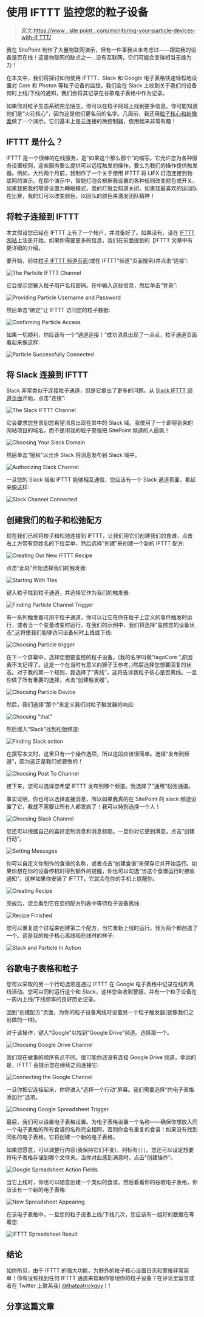 # 使用 IFTTT 监控您的粒子设备

> 原文:[https://www . site point . com/monitoring-your-particle-devices-with-if TTT/](https://www.sitepoint.com/monitoring-your-particle-devices-with-ifttt/)

我在 SitePoint 制作了大量物联网演示，但有一件事我从未考虑过——跟踪我的设备是否在线！这是物联网的缺点之一…没有互联网，它们可能会变得相当无能为力！

在本文中，我们将探讨如何使用 IFTTT、Slack 和 Google 电子表格快速轻松地设置对 Core 和 Photon 等粒子设备的监控。我们会在 Slack 上收到关于我们的设备何时上线/下线的通知，我们会将其记录在谷歌电子表格中作为记录。

如果你对粒子生态系统完全陌生，你可以在粒子网站上找到更多信息。你可能知道他们是“火花核心”，因为这是他们更名前的名字。几周前，我还用[粒子核心和新像素](https://www.sitepoint.com/cloud-connected-neopixels-using-the-particle-core/)做了一个演示。它们基本上是云连接的微控制器，使用起来非常有趣！

## IFTTT 是什么？

IFTTT 是一个很棒的在线服务，是“如果这个那么那个”的缩写。它允许您为各种服务设置规则，这些服务要么提供可以远程触发的操作，要么为我们的操作提供触发器。例如，大约两个月前，我制作了一个关于使用 IFTTT 将 LIFX 灯泡连接到物联网的演示。在那个演示中，智能灯泡会根据我设置的各种规则改变颜色或开关。如果我把我的颚骨设置为睡眠模式，我的灯就会知道关闭。如果我最喜欢的运动队在比赛，我的灯可以改变颜色，以团队的颜色来激发团队精神！

## 将粒子连接到 IFTTT

本文假设您已经在 IFTTT 上有了一个帐户，并准备好了。如果没有，请在 [IFTTT 网站](https://ifttt.com)上注册开始。如果你需要更多的信息，我们在前面提到的【IFTTT 文章中有更详细的介绍。

要开始，前往[粒子 IFTTT 频道页面](https://ifttt.com/particle)(或在 IFTTT“频道”页面搜索)并点击“连接”:

![The Particle IFTTT Channel](../Images/b118cef3fa93570e2478b3a9beea22f6.png)

它会提示您输入粒子用户名和密码。在中输入这些信息，然后单击“登录”:

![Providing Particle Username and Password](../Images/399481114c55594a9ac8e8847dbadcfd.png)

然后单击“确定”让 IFTTT 访问您的粒子数据:

![Confirming Particle Access](../Images/0435a95ec06d90e0d9bf1be4213d6afa.png)

如果一切顺利，你应该有一个“通道连接！”成功消息出现了一点点，粒子通道页面看起来像这样:

![Particle Successfully Connected](../Images/6edb2f4bffb58fe6bed75f627f45795a.png)

## 将 Slack 连接到 IFTTT

Slack 非常类似于连接粒子通道，但是它提出了更多的问题。从 [Slack IFTTT 频道页面](https://ifttt.com/slack)开始，点击“连接”:

![The Slack IFTTT Channel](../Images/a3a15548b69cf98a4bac22a0efb5949a.png)

它会要求您登录到您希望消息出现在其中的 Slack 域。我使用了一个即将到来的网站项目的域名，而不是用我的粒子警报把 SitePoint 频道的人逼疯！

![Choosing Your Slack Domain](../Images/f1bee0bca46c9c7b77de17575a85e21f.png)

然后单击“授权”以允许 Slack 将消息发布到 Slack 域中。

![Authorizing Slack Channel](../Images/58e612ca933edea630b19b1811e492af.png)

一旦您的 Slack 域和 IFTTT 能够相互通信，您应该有一个 Slack 通道页面，看起来像这样:

![Slack Channel Connected](../Images/0bbbfc7372ea771cf7e529e1ab69bc98.png)

## 创建我们的粒子和松弛配方

现在我们已经将粒子和松弛连接到 IFTTT，让我们用它们创建我们的食谱。点击右上方带有您姓名的下拉菜单，然后选择“创建”来创建一个新的 IFTTT 配方:

![Creating Our New IFTTT Recipe](../Images/aa6b626fba7515b77fb47b4b30661ad9.png)

点击“此处”开始选择我们的触发器:

![Starting With This](../Images/32f4599b25bacc2d0fbcf34e1bd73a1e.png)

键入粒子找到粒子通道，并选择它作为我们的触发器:

![Finding Particle Channel Trigger](../Images/bbcef0a891b6d5785bcc0c1c34b5a455.png)

有一系列触发器可用于粒子通道。你可以让它在你在粒子上定义的事件触发时运行，或者当一个变量改变时运行。在我们的示例中，我们将选择“监控您的设备状态”,这将使我们能够访问设备何时上线或下线:

![Choosing Particle trigger](../Images/46dda079e43ff21e8542a8ac3b5e759e.png)

在下一个屏幕中，选择您想要监控的粒子设备。(我的名字叫做“IagoCore ”,原因我不太记得了。这是一个在当时有意义的狮子王参考。)然后选择您想要回复的状态。对于我的第一个规则，我选择了“离线”，这将告诉我粒子核心是否离线。一旦你做了所有重要的选择，点击“创建触发器”。

![Choosing Particle Device](../Images/f3cb1ff2962376c52ed707bfe50dc40a.png)

然后，我们选择“那个”来定义我们对粒子触发器的响应:

![Choosing "that"](../Images/55af3af22fee0b00ba139cfcc94cf60c.png)

然后键入“Slack”找到松弛频道:

![Finding Slack action](../Images/24ffec1b4346b2eea071a418b620f576.png)

在撰写本文时，这里只有一个操作选项，所以这段应该很简单。选择“发布到频道”，因为这正是我们想要做的！

![Choosing Post To Channel](../Images/8f13c7791d8e5482108956b1dcd73c08.png)

接下来，您可以选择您希望 IFTTT 发布到哪个频道。我选择了“通用”松弛通道。

事实证明，你也可以选择直接消息，所以如果我真的在 SitePoint 的 slack 频道设置了它，我就不需要让所有人都发疯了！我可以特别选择一个人！

![Choosing Slack Channel](../Images/cf2af5b0cb8f5b7b4021440dc3c66579.png)

您还可以根据自己的喜好定制消息和消息标题。一旦你对它感到满意，点击“创建行动”。

![Setting Messages](../Images/d91f7b2cf2743f8a21ee3e86cc5d2896.png)

你可以自定义你制作的食谱的名称，或者点击“创建食谱”来保存它并开始运行。如果你想在你的设备停机时得到额外的提醒，你也可以勾选“当这个食谱运行时接收通知”，这样如果你安装了 IFTTT，它就会在你的手机上提醒你。

![Creating Recipe](../Images/4113fd3c213019de08b9162728830250.png)

完成后，您会看到它在您的配方列表中等待粒子设备离线:

![Recipe Finished](../Images/45ced5c7fe137ea3c6a9c9bdaacd117f.png)

您可以重复这个过程来创建第二个配方，当它重新上线时运行。我为两个都创造了一个。这是我的粒子核心离线和在线时的样子:

![Slack and Particle In Action](../Images/b37788a77aee27f7d2691190a74d8dfe.png)

## 谷歌电子表格和粒子

您可以采取的另一个行动选项是通过 IFTTT 在 Google 电子表格中记录在线和离线活动。您可以同时运行这个和 Slack，这样您会收到警报，并有一个粒子设备在一周内上线/下线频率的良好历史记录。

回到“创建配方”页面，为你的粒子设备离线时设置另一个粒子触发器(就像我们之前做的一样)。

对于该操作，键入“Google”以找到“Google Drive”频道。选择那一个。

![Choosing Google Drive Channel](../Images/c65ceb4417f1206d893857eaaa972f83.png)

我们现在做事的顺序有点不同。很可能你还没有连接 Google Drive 频道。幸运的是，IFTTT 会提示您在继续之前连接它:

![Connecting the Google Channel](../Images/695f02257c958d4f30055e48fbd54bc6.png)

一旦你把它连接起来，你将进入“选择一个行动”屏幕。我们需要选择“向电子表格添加行”选项。

![Choosing Google Spreadsheet Trigger](../Images/322454387f91a7eaa9e2b96aeb0b78cc.png)

最后，我们可以设置电子表格设置。为电子表格设置一个名称——确保你想放入同一个电子表格的所有食谱的名称完全相同，否则你会有重复的食谱！如果没有找到同名的电子表格，它将创建一个新的电子表格。

如果您愿意，可以调整行内容(我保持它们不变)，列标有`|||`。您还可以设定想要将电子表格存储到哪个文件夹。当你对此感到满意时，点击“创建操作”。

![Google Spreadsheet Action Fields](../Images/fae83edef7f11317e4c104101150d76b.png)

当它上线时，你也可以随意创建一个类似的食谱。然后看看你的谷歌电子表格，你应该有一个新的电子表格:

![New Spreadsheet Appearing](../Images/157133f466ab135550dd4fa7695be808.png)

在该电子表格中，一旦您的粒子设备上线/下线几次，您应该有一组好的数据在等着您:

![IFTTT Spreadsheet Result](../Images/70b4ba7472c1d229d3d7b9d0dffe91c3.png)

## 结论

如你所见，由于 IFTTT 的强大功能，为野外的粒子核心设置日志和警报非常简单！你有没有找到任何 IFTTT 通道来帮助你管理你的粒子设备？在评论里留言或者在 Twitter 上联系我( [@thatpatrickguy](http://www.twitter.com/thatpatrickguy) )！

## 分享这篇文章